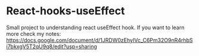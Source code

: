 # React-hooks-useEffect
Small project to understanding react useEffect hook.
If you want to learn more check my notes:
https://docs.google.com/document/d/1JRDW0zEhyIVc_C6Pm32O9nR4rhbSi7bkxgV5T2qU9q8/edit?usp=sharing